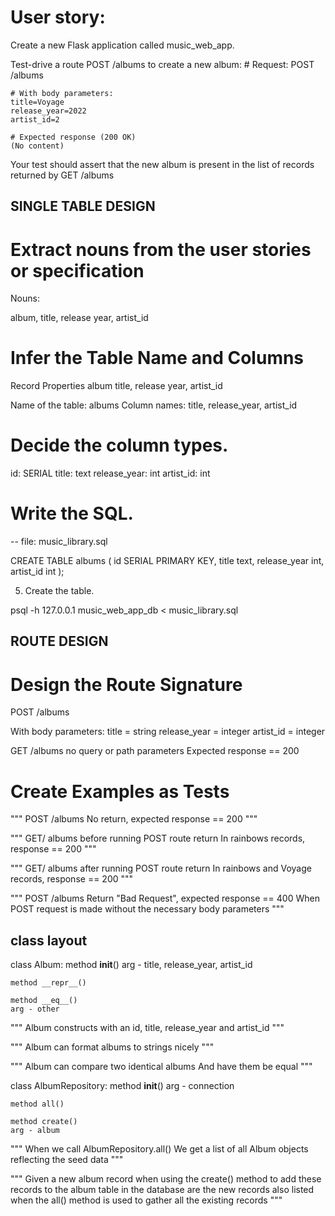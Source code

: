 # User story:

Create a new Flask application called music_web_app.

Test-drive a route POST /albums to create a new album:
    # Request:
    POST /albums

    # With body parameters:
    title=Voyage
    release_year=2022
    artist_id=2

    # Expected response (200 OK)
    (No content)

Your test should assert that the new album is present in the list of records returned by GET /albums


SINGLE TABLE DESIGN
-----

# Extract nouns from the user stories or specification

Nouns:

album, title, release year, artist_id

# Infer the Table Name and Columns

Record	Properties
album	title, release year, artist_id

Name of the table: albums
Column names: title, release_year, artist_id

# Decide the column types.

id: SERIAL
title: text
release_year: int
artist_id: int

# Write the SQL.

-- file: music_library.sql

CREATE TABLE albums (
    id SERIAL PRIMARY KEY,
    title text,
    release_year int,
    artist_id int
);

5. Create the table.

psql -h 127.0.0.1 music_web_app_db < music_library.sql


ROUTE DESIGN
-----

# Design the Route Signature

POST /albums

With body parameters:
title = string
release_year = integer
artist_id = integer


GET /albums
no query or path parameters
Expected response == 200

# Create Examples as Tests

"""
POST /albums
No return, expected response == 200
"""

"""
GET/ albums
before running POST route
return In rainbows records, response == 200
"""

"""
GET/ albums
after running POST route
return In rainbows and Voyage records, response == 200
"""

"""
POST /albums
Return "Bad Request", expected response == 400
When POST request is made without the necessary body parameters
"""

class layout 
-----
class Album:
    method __init__()
    arg - title, release_year, artist_id

    method __repr__()

    method __eq__()
    arg - other

"""
Album constructs with an id, title, release_year and artist_id
"""

"""
Album can format albums to strings nicely
"""

"""
Album can compare two identical albums
And have them be equal
"""

class AlbumRepository:
    method __init__()
    arg - connection

    method all()

    method create()
    arg - album

"""
When we call AlbumRepository.all()
We get a list of all Album objects reflecting the seed data
"""

"""
Given a new album record
when using the create() method to add these records to the album table in the database
are the new records also listed when the all() method is used to gather all the existing records
"""